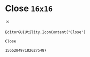 # Close `16x16`
<img src="/img/Close.png" width=16 height=16>

``` CSharp
EditorGUIUtility.IconContent("Close")
```
```
Close
```
```
1565284971826275487
```
